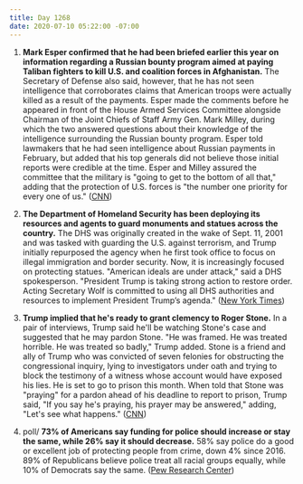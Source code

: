 ```yaml
---
title: Day 1268
date: 2020-07-10 05:22:00 -07:00
---
```


1. **Mark Esper confirmed that he had been briefed earlier this year on information regarding a Russian bounty program aimed at paying Taliban fighters to kill U.S. and coalition forces in Afghanistan.** The Secretary of Defense also said, however, that he has not seen intelligence that corroborates claims that American troops were actually killed as a result of the payments. Esper made the comments before he appeared in front of the House Armed Services Committee alongside Chairman of the Joint Chiefs of Staff Army Gen. Mark Milley, during which the two answered questions about their knowledge of the intelligence surrounding the Russian bounty program. Esper told lawmakers that he had seen intelligence about Russian payments in February, but added that his top generals did not believe those initial reports were credible at the time. Esper and Milley assured the committee that the military is "going to get to the bottom of all that," adding that the protection of U.S. forces is "the number one priority for every one of us." ([CNN](https://www.cnn.com/2020/07/09/politics/esper-briefed-russian-payments-to-taliban/index.html))

2. **The Department of Homeland Security has been deploying its resources and agents to guard monuments and statues across the country.** The DHS was originally created in the wake of Sept. 11, 2001 and was tasked with guarding the U.S. against terrorism, and Trump initially repurposed the agency when he first took office to focus on illegal immigration and border security. Now, it is increasingly focused on protecting statues. "American ideals are under attack," said a DHS spokesperson. "President Trump is taking strong action to restore order. Acting Secretary Wolf is committed to using all DHS authorities and resources to implement President Trump’s agenda." ([New York Times](https://www.nytimes.com/2020/07/10/us/politics/homeland-security-statues-trump.html))

3. **Trump implied that he's ready to grant clemency to Roger Stone.** In a pair of interviews, Trump said he'll be watching Stone's case and suggested that he may pardon Stone. "He was framed. He was treated horrible. He was treated so badly," Trump added. Stone is a friend and ally of Trump who was convicted of seven felonies for obstructing the congressional inquiry, lying to investigators under oath and trying to block the testimony of a witness whose account would have exposed his lies. He is set to go to prison this month. When told that Stone was "praying" for a pardon ahead of his deadline to report to prison, Trump said, "If you say he's praying, his prayer may be answered," adding, "Let's see what happens." ([CNN](https://www.cnn.com/2020/07/09/politics/trump-roger-stone/index.html))

4. poll/ **73% of Americans say funding for police should increase or stay the same, while 26% say it should decrease.** 58% say police do a good or excellent job of protecting people from crime, down 4% since 2016. 89% of Republicans believe police treat all racial groups equally, while 10% of Democrats say the same. ([Pew Research Center](https://www.bbc.com/news/world-us-canada-53343551))